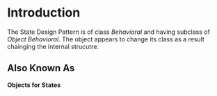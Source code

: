 # Introduction
The State Design Pattern is of class _Behavioral_ and having subclass of _Object Behavioral_. The object appears to change its class as a result chainging the internal strucutre.

## Also Known As
**Objects for States**